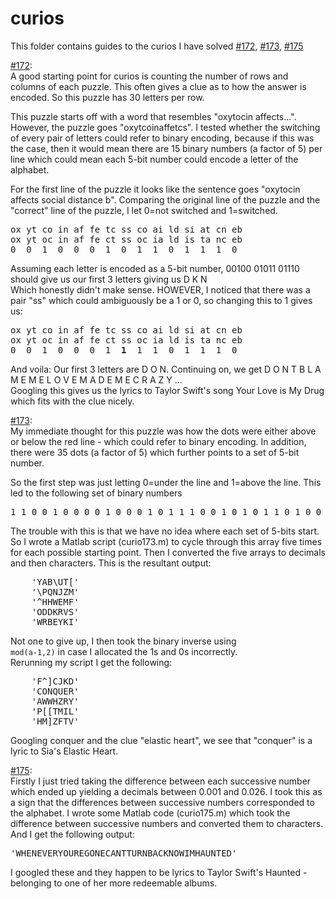 # curios

This folder contains guides to the curios I have solved <a href="https://people.smp.uq.edu.au/MichaelBulmer/stuff/curio.php?id=172">#172</a>, <a href="https://people.smp.uq.edu.au/MichaelBulmer/stuff/curio.php?id=173">#173</a>, <a href="https://people.smp.uq.edu.au/MichaelBulmer/stuff/curio.php?id=175">#175</a>

<a href="https://people.smp.uq.edu.au/MichaelBulmer/stuff/curio.php?id=172">#172</a>:<br>
A good starting point for curios is counting the number of rows and columns of each puzzle. This often gives a clue as to how the answer is encoded. So this puzzle has 30 letters per row. 

This puzzle starts off with a word that resembles "oxytocin affects...". However, the puzzle goes "oxytcoinaffetcs". I tested whether the switching of every pair of letters could refer to binary encoding, because if this was the case, then it would mean there are 15 binary numbers (a factor of 5) per line which could mean each 5-bit number could encode a letter of the alphabet.

For the first line of the puzzle it looks like the sentence goes "oxytocin affects social distance b". Comparing the original line of the puzzle and the "correct" line of the puzzle, I let 0=not switched and 1=switched. 

<pre>
ox yt co in af fe tc ss co ai ld si at cn eb
ox yt oc in af fe ct ss oc ia ld is ta nc eb
0  0  1  0  0  0  1  0  1  1  0  1  1  1  0
</pre>

Assuming each letter is encoded as a 5-bit number, 00100 01011 01110 should give us our first 3 letters giving us D K N<br>
Which honestly didn't make sense. HOWEVER, I noticed that there was a pair "ss" which could ambiguously be a 1 or 0, so changing this to 1 gives us:

<pre>
ox yt co in af fe tc ss co ai ld si at cn eb
ox yt oc in af fe ct ss oc ia ld is ta nc eb
0  0  1  0  0  0  1  <b>1</b>  1  1  0  1  1  1  0
</pre>

And voila: Our first 3 letters are D O N. Continuing on, we get D O N T B L A M E M E L O V E M A D E M E C R A Z Y ...<br>
Googling this gives us the lyrics to Taylor Swift's song Your Love is My Drug which fits with the clue nicely.

<a href="https://people.smp.uq.edu.au/MichaelBulmer/stuff/curio.php?id=173">#173</a>:<br>
My immediate thought for this puzzle was how the dots were either above or below the red line - which could refer to binary encoding. In addition, there were 35 dots (a factor of 5) which further points to a set of 5-bit number. 

So the first step was just letting 0=under the line and 1=above the line. This led to the following set of binary numbers <br>
<pre>
1 1 0 0 1 0 0 0 0 1 0 0 0 1 0 1 1 1 0 0 1 0 1 0 1 1 0 1 0 0 1 1 0 1 1
</pre>

The trouble with this is that we have no idea where each set of 5-bits start. So I wrote a Matlab script (curio173.m) to cycle through this array five times for each possible starting point. Then I converted the five arrays to decimals and then characters. This is the resultant output:
<pre>
    'YAB\UT['
    '\PQNJZM'
    '^HHWEMF'
    'ODDKRVS'
    'WRBEYKI'
</pre>

Not one to give up, I then took the binary inverse using <code> mod(a-1,2)</code> in case I allocated the 1s and 0s incorrectly.<br>
Rerunning my script I get the following:
<pre>
    'F^]CJKD'
    'CONQUER'
    'AWWHZRY'
    'P[[TMIL'
    'HM]ZFTV'
</pre>

Googling conquer and the clue "elastic heart", we see that "conquer" is a lyric to Sia's Elastic Heart.


<a href="https://people.smp.uq.edu.au/MichaelBulmer/stuff/curio.php?id=175">#175</a>:<br>
Firstly I just tried taking the difference between each successive number which ended up yielding a decimals between 0.001 and 0.026. I took this as a sign that the differences between successive numbers corresponded to the alphabet.
I wrote some Matlab code (curio175.m) which took the difference between successive numbers and converted them to characters. And I get the following output:<br>

<pre>
'WHENEVERYOUREGONECANTTURNBACKNOWIMHAUNTED'
</pre>

I googled these and they happen to be lyrics to Taylor Swift's Haunted - belonging to one of her more redeemable albums.
